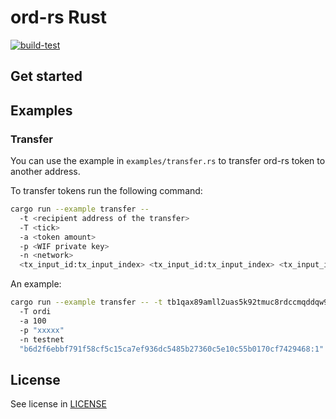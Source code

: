 # ord-rs Rust

[![build-test](https://github.com/bitfinity-network/ord-rs-rs/actions/workflows/build-test.yml/badge.svg)](https://github.com/bitfinity-network/ord-rs-rs/actions/workflows/build-test.yml)

## Get started

## Examples

### Transfer

You can use the example in `examples/transfer.rs` to transfer  ord-rs token to another address.

To transfer tokens run the following command:

```sh
cargo run --example transfer --
  -t <recipient address of the transfer>
  -T <tick>
  -a <token amount>
  -p <WIF private key>
  -n <network>
  <tx_input_id:tx_input_index> <tx_input_id:tx_input_index> <tx_input_id:tx_input_index> 
```

An example:

```sh
cargo run --example transfer -- -t tb1qax89amll2uas5k92tmuc8rdccmqddqw94vrr86 
  -T ordi 
  -a 100 
  -p "xxxxx" 
  -n testnet 
  "b6d2f6ebbf791f58cf5c15ca7ef936dc5485b27360c5e10c55b0170cf7429468:1" "f9832ed4eaf8eb32f619fe0e24f6ab352a73c16ee456b03792f13c6329e6a1e4:1"
```

## License

See license in [LICENSE](./LICENSE)
